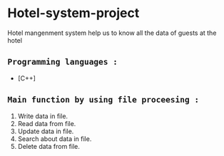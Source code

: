 ﻿# Hotel-system-project


Hotel mangenment system help us to know all the data of guests at the hotel


## ```Programming languages :```
* [C++]

## ```Main function by using file proceesing :``` <br>
1. Write data in file.
2. Read data from file.
3. Update data in file.
4. Search about data in file.
5. Delete data from file.

